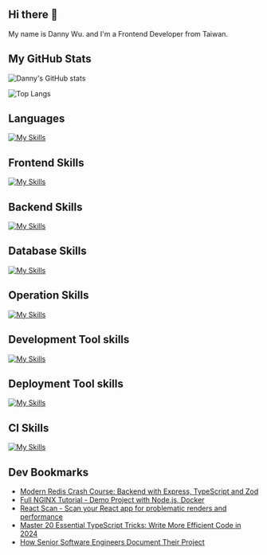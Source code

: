 
## Hi there 👋
My name is Danny Wu. and I'm a Frontend Developer from Taiwan.

## My GitHub Stats
![Danny's GitHub stats](https://github-readme-stats.vercel.app/api?username=danny101201&show_icons=true&count_private=true&theme=react)

![Top Langs](https://github-readme-stats.vercel.app/api/top-langs/?username=danny101201&layout=compact&theme=react)


## Languages
[![My Skills](https://skillicons.dev/icons?i=js,html,css,ts,react,nodejs)](https://skillicons.dev)

## Frontend Skills

[![My Skills](https://skillicons.dev/icons?i=react,materialui,tailwind,sass,bootstrap,redux,vite,nextjs)](https://skillicons.dev)

## Backend Skills

[![My Skills](https://skillicons.dev/icons?i=express,nodejs,graphql,nestjs)](https://skillicons.dev)

## Database Skills

[![My Skills](https://skillicons.dev/icons?i=mongodb,redis,mysql,postgres,prisma)](https://skillicons.dev)

## Operation Skills

[![My Skills](https://skillicons.dev/icons?i=docker,git,githubactions,linux,vim,nginx)](https://skillicons.dev)

## Development Tool skills

[![My Skills](https://skillicons.dev/icons?i=github,git,vscode,webpack)](https://skillicons.dev)

## Deployment Tool skills

[![My Skills](https://skillicons.dev/icons?i=vercel,netlify)](https://skillicons.dev)


## CI Skills

[![My Skills](https://skillicons.dev/icons?i=gitlab)](https://skillicons.dev)


## Dev Bookmarks
<!-- daily.dev BOOKMARKS:START -->
- [Modern Redis Crash Course: Backend with Express, TypeScript and Zod](https://app.daily.dev/posts/V1qJK1iZX?utm_source=rss&utm_medium=bookmarks&utm_campaign=NRtczkLiNqtGyKkglwy1k)
- [Full NGINX Tutorial - Demo Project with Node.js, Docker](https://app.daily.dev/posts/RRu4EMV47?utm_source=rss&utm_medium=bookmarks&utm_campaign=NRtczkLiNqtGyKkglwy1k)
- [React Scan - Scan your React app for problematic renders and performance](https://app.daily.dev/posts/vCFNyfu5t?utm_source=rss&utm_medium=bookmarks&utm_campaign=NRtczkLiNqtGyKkglwy1k)
- [Master 20 Essential TypeScript Tricks: Write More Efficient Code in 2024](https://app.daily.dev/posts/7UXcr3Ee3?utm_source=rss&utm_medium=bookmarks&utm_campaign=NRtczkLiNqtGyKkglwy1k)
- [How Senior Software Engineers Document Their Project](https://app.daily.dev/posts/1NjLudsSK?utm_source=rss&utm_medium=bookmarks&utm_campaign=NRtczkLiNqtGyKkglwy1k)
<!-- daily.dev BOOKMARKS:END -->
